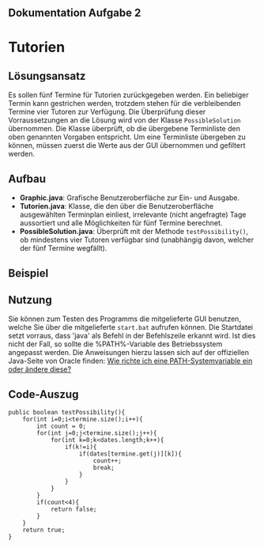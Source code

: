 ## Dokumentation Aufgabe 2 ##

Tutorien
========


## Lösungsansatz ##

Es sollen fünf Termine für Tutorien zurückgegeben werden. Ein beliebiger Termin kann gestrichen werden, trotzdem stehen für die verbleibenden Termine vier Tutoren zur Verfügung. Die Überprüfung dieser Vorraussetzungen an die Lösung wird von der Klasse `PossibleSolution` übernommen. Die Klasse überprüft, ob die übergebene Terminliste den oben genannten Vorgaben entspricht. Um eine Terminliste übergeben zu können, müssen zuerst die Werte aus der GUI übernommen und gefiltert werden.


## Aufbau ##

- **Graphic.java**: Grafische Benutzeroberfläche zur Ein- und Ausgabe.
- **Tutorien.java**: Klasse, die den über die Benutzeroberfläche ausgewählten Terminplan einliest, irrelevante (nicht angefragte) Tage aussortiert und alle Möglichkeiten für fünf Termine berechnet.
- **PossibleSolution.java**: Überprüft mit der Methode 
`testPossibility()`, ob mindestens vier Tutoren verfügbar sind (unabhängig davon, welcher der fünf Termine wegfällt).


## Beispiel ##


## Nutzung ##

Sie können zum Testen des Programms die mitgelieferte GUI benutzen, welche Sie über die mitgelieferte `start.bat` aufrufen können. Die Startdatei setzt vorraus, dass 'java' als Befehl in der Befehlszeile erkannt wird. Ist dies nicht der Fall, so sollte die %PATH%-Variable des Betriebssystem angepasst werden. Die Anweisungen hierzu lassen sich auf der offiziellen Java-Seite von Oracle finden:  [Wie richte ich eine PATH-Systemvariable ein oder ändere diese?](http://www.java.com/de/download/help/path.xml)


## Code-Auszug ##

    public boolean testPossibility(){
		for(int i=0;i<termine.size();i++){
			int count = 0;
			for(int j=0;j<termine.size();j++){
				for(int k=0;k<dates.length;k++){
					if(k!=i){
						if(dates[termine.get(j)][k]){
							count++;
							break;
						}
					}
				}
			}
			if(count<4){
				return false;
			}
		}
		return true;
	}
